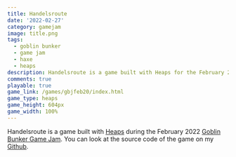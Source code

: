```yaml
---
title: Handelsroute 
date: '2022-02-27'
category: gamejam
image: title.png 
tags: 
  - goblin bunker
  - game jam
  - haxe
  - heaps
description: Handelsroute is a game built with Heaps for the February 2022 Goblin Bunker Jam.
comments: true
playable: true
game_link: /games/gbjfeb20/index.html
game_type: heaps
game_height: 604px
game_width: 100%
---
```


Handelsroute is a game built with [Heaps](http://heaps.io) during the February 2022 [Goblin Bunker Game Jam](https://itch.io/jam/goblin-bunker-game-jam-feb-2022). You can look at the source code of the game on my [Github](https://github.com/cxsquared/GoblinJamFeb22).
